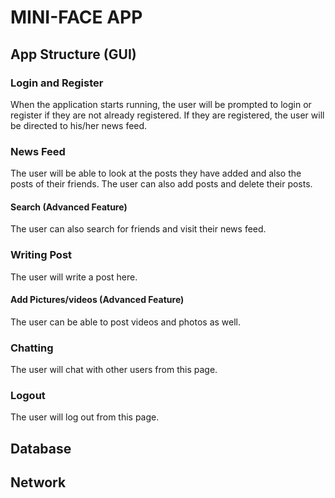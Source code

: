 # MINI-FACE APP
## App Structure (GUI)
### Login and Register
When the application starts running, the user will be prompted to login or register if they are not already registered. If they are registered, the user will be directed to his/her news feed. 
### News Feed
The user will be able to look at the posts they have added and also the posts of their friends. 
The user can also add posts and delete their posts. 
#### Search (Advanced Feature) 
The user can also search for friends and visit their news feed. 
### Writing Post
The user will write a post here. 
#### Add Pictures/videos (Advanced Feature)
The user can be able to post videos and photos as well.
### Chatting
The user will chat with other users from this page. 
### Logout
The user will log out from this page.
## Database
## Network

